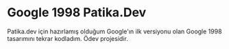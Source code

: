 # Google 1998 Patika.Dev

Patika.dev için hazırlamış olduğum Google'ın ilk versiyonu olan Google 1998 tasarımını tekrar kodladım. Ödev projesidir.
